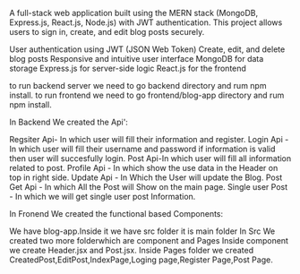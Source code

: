 A full-stack web application built using the MERN stack (MongoDB, Express.js, React.js, Node.js) with JWT authentication. This project allows users to sign in, create, and edit blog posts securely.


User authentication using JWT (JSON Web Token)
Create, edit, and delete blog posts
Responsive and intuitive user interface
MongoDB for data storage
Express.js for server-side logic
React.js for the frontend

to run backend server we need to go backend directory and rum npm install.
to run frontend we need to go frontend/blog-app directory and rum npm install.


In Backend We created the Api':

Regsiter Api- In which user will fill their information and register.
Login Api - In which user will fill their username and password if information
             is valid then user will succesfully login.
Post Api-In which user will fill all information related to post.
Profile Api - In which show the use data in the Header on top in right side.
Update Api - In Which the User will update the Blog.
Post Get Api - In which All the Post will Show on the main page.
Single user Post - In which we will get single user post Information.

In Fronend We created the functional based Components:

We have blog-app.Inside it we have src folder it is main folder
In Src We created two more folderwhich are component and Pages
Inside component we create Header.jsx and Post.jsx.
Inside Pages folder we created CreatedPost,EditPost,IndexPage,Loging page,Register Page,Post Page.

